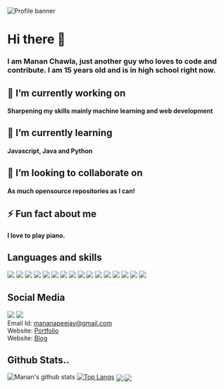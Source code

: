 
![Profile banner](https://github.com/mananchawla2005/mananchawla2005/blob/master/BannerGithub.png)
# Hi there 👋

### I am Manan Chawla, just another guy who loves to code and contribute. I am 15 years old and is in high school right now. 
## 🔭 I’m currently working on 
#### Sharpening my skills mainly machine learning and web development
## 🌱 I’m currently learning 
#### Javascript, Java and Python
## 👯 I’m looking to collaborate on 
#### As much opensource repositories as I can! 
## ⚡ Fun fact about me
#### I love to play piano.

## Languages and skills
<img src="https://img.shields.io/badge/node.js%20-%2343853D.svg?&style=for-the-badge&logo=node.js&logoColor=white"/> <img src="https://img.shields.io/badge/javascript%20-%23323330.svg?&style=for-the-badge&logo=javascript&logoColor=%23F7DF1E"/> <img src="https://img.shields.io/badge/html5%20-%23E34F26.svg?&style=for-the-badge&logo=html5&logoColor=white"/> <img src="https://img.shields.io/badge/css3%20-%231572B6.svg?&style=for-the-badge&logo=css3&logoColor=white"/> <img src="https://img.shields.io/badge/python%20-%2314354C.svg?&style=for-the-badge&logo=python&logoColor=white"/> <img src="https://img.shields.io/badge/java-%23ED8B00.svg?&style=for-the-badge&logo=java&logoColor=white"/> <img src="https://img.shields.io/badge/c%23%20-%23239120.svg?&style=for-the-badge&logo=c-sharp&logoColor=white"/>
<img src="https://img.shields.io/badge/express.js%20-%23404d59.svg?&style=for-the-badge"/> <img src="https://img.shields.io/badge/bootstrap%20-%23563D7C.svg?&style=for-the-badge&logo=bootstrap&logoColor=white"/> <img src="https://img.shields.io/badge/adobe%20photoshop%20-%2331A8FF.svg?&style=for-the-badge&logo=adobe%20photoshop&logoColor=white"/> <img src="https://img.shields.io/badge/adobe%20illustrator%20-%23FF9A00.svg?&style=for-the-badge&logo=adobe%20illustrator&logoColor=white"/> <img src="https://img.shields.io/badge/github%20-%23121011.svg?&style=for-the-badge&logo=github&logoColor=white"/> <img src="https://img.shields.io/badge/unity%20-%23000000.svg?&style=for-the-badge&logo=unity&logoColor=white"/> <img src="https://img.shields.io/badge/-Arduino-00979D?style=for-the-badge&logo=Arduino&logoColor=white"/> <img src="https://img.shields.io/badge/-Raspberry%20Pi-C51A4A?style=for-the-badge&logo=Raspberry-Pi"/> <img src="https://img.shields.io/badge/Jupyter%20-%23F37626.svg?&style=for-the-badge&logo=Jupyter&logoColor=white" />


## Social Media
<a href="https://www.instagram.com/_manan2005/"><img src="https://img.shields.io/badge/<_manan2005>%20-%23E4405F.svg?&style=for-the-badge&logo=Instagram&logoColor=white"/></a> <a href="https://www.linkedin.com/in/manan-chawla-a89855193/"><img src="https://img.shields.io/badge/linkedin%20-%230077B5.svg?&style=for-the-badge&logo=linkedin&logoColor=white"/></a>
<br>
Email Id: [mananapeejay@gmail.com](mailto:mananapeejay@gmail.com)
<br>
Website: [Portfolio](https://mananchawla.ml)
<br>
Website: [Blog](https://blog.mananchawla.ml)

## Github Stats..

![Manan's github stats](https://github-readme-stats.vercel.app/api?username=mananchawla2005&show_icons=true&theme=radical)
[![Top Langs](https://github-readme-stats.vercel.app/api/top-langs/?username=mananchawla2005&theme=radical)]()
<a href="https://github.com/mananchawla2005/Hacktoberfest-Repo-Checker">
  <img align="center" src="https://github-readme-stats.vercel.app/api/pin/?username=mananchawla2005&repo=Hacktoberfest-Repo-Checker&theme=radical" />
</a>
<a href="https://github.com/mananchawla2005/twitter-clone">
  <img align="center" src="https://github-readme-stats.vercel.app/api/pin/?username=mananchawla2005&repo=twitter-clone&theme=radical" />
</a>

<!--
**mananchawla2005/mananchawla2005** is a ✨ _special_ ✨ repository because its `README.md` (this file) appears on your GitHub profile.

Here are some ideas to get you started:

- 🔭 I’m currently working on ...
- 🌱 I’m currently learning ...
- 👯 I’m looking to collaborate on ...
- 🤔 I’m looking for help with ...
- 💬 Ask me about ...
- 📫 How to reach me: ...
- 😄 Pronouns: ...
- ⚡ Fun fact: ...
-->

